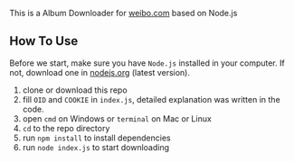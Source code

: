 This is a Album Downloader for [weibo.com](http://weibo.com) based on Node.js

## How To Use
Before we start, make sure you have `Node.js` installed in your computer. If not, download one in [nodejs.org](https://nodejs.org) (latest version).
1. clone or download this repo
1. fill `OID` and `COOKIE` in `index.js`, detailed explanation was written in the code.
1. open `cmd` on Windows or `terminal` on Mac or Linux
1. `cd` to the repo directory
1.  run `npm install` to install dependencies
1. run `node index.js` to start downloading 